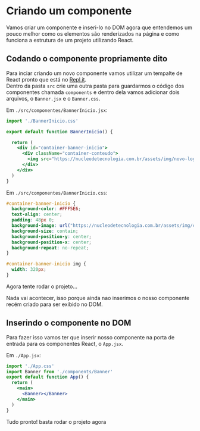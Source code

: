 # Criando um componente
Vamos criar um componente e inseri-lo no DOM agora que entendemos um pouco melhor como os elementos são renderizados na página e como funciona a estrutura de um projeto utilizando React.
## Codando o componente propriamente dito
Para inciar criando um novo componente vamos utilizar um tempalte de React pronto que está no [Repl.it](https://replit.com/@replit/React-Javascript?v=1).<br>
Dentro da pasta `src` crie uma outra pasta para guardarmos o código dos componentes chamada  `components` e dentro dela vamos adicionar dois arquivos, o `Banner.jsx` e o `Banner.css`.
<br>

Em `./src/componentes/BannerInicio.jsx`:
```jsx
import './BannerInicio.css'

export default function BannerInicio() {

  return (
    <div id="container-banner-inicio">
      <div className="container-conteudo">
        <img src="https://nucleodetecnologia.com.br/assets/img/novo-logo-tecnologia.svg"/>
      </div>
    </div>
  )
}
```
Em `./src/componentes/BannerInicio.css`:
```css
#container-banner-inicio {
  background-color: #FFF5E6;
  text-align: center;
  padding: 48px 0;
  background-image: url("https://nucleodetecnologia.com.br/assets/img/capa-site.jpg");
  background-size: contain;
  background-position-y: center;
  background-position-x: center;
  background-repeat: no-repeat;	
}

#container-banner-inicio img {
  width: 320px;
}
```

Agora tente rodar o projeto...<br>

Nada vai acontecer, isso porque ainda nao inserimos o nosso componente recém criado para ser exibido no DOM.<br>

## Inserindo o componente no DOM

Para fazer isso vamos ter que inserir nosso componente na porta de entrada para os componentes React, o `App.jsx`.<br>


Em `./App.jsx`:
```jsx
import './App.css'
import Banner from './components/Banner'
export default function App() {
  return (
    <main>
      <Banner></Banner>
    </main>
  )
}
```
Tudo pronto! basta rodar o projeto agora